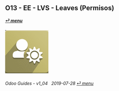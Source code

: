 ## O13 - EE - LVS - Leaves (Permisos)
#### [_&#x23CE; menu_](/en-uk/o13/ee/en-uk-o13-ee-guides_menu.md)  
### ![lvs](/doc/img/leaves.png)
	
###### Odoo Guides - v1_04 &nbsp; 2019-07-28  [_&#x23CE; menu_](/en-uk/o13/ee/en-uk-o13-ee-guides_menu.md)  

